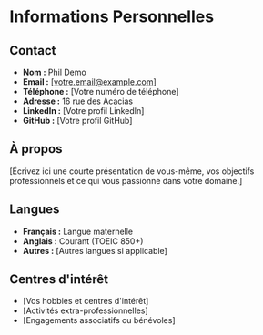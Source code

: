 # Informations Personnelles

## Contact
- **Nom :** Phil Demo
- **Email :** [votre.email@example.com]
- **Téléphone :** [Votre numéro de téléphone]
- **Adresse :** 16 rue des Acacias
- **LinkedIn :** [Votre profil LinkedIn]
- **GitHub :** [Votre profil GitHub]

## À propos
[Écrivez ici une courte présentation de vous-même, vos objectifs professionnels et ce qui vous passionne dans votre domaine.]

## Langues
- **Français :** Langue maternelle
- **Anglais :** Courant (TOEIC 850+)
- **Autres :** [Autres langues si applicable]

## Centres d'intérêt
- [Vos hobbies et centres d'intérêt]
- [Activités extra-professionnelles]
- [Engagements associatifs ou bénévoles]
